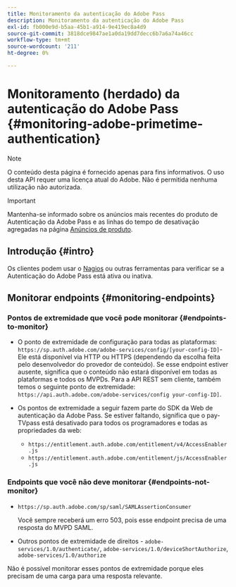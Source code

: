 ```yaml
---
title: Monitoramento da autenticação do Adobe Pass
description: Monitoramento da autenticação do Adobe Pass
exl-id: fb000e9d-b5aa-45b1-a914-9e419ec8a4d9
source-git-commit: 3818dce9847ae1a0da19dd7decc6b7a6a74a46cc
workflow-type: tm+mt
source-wordcount: '211'
ht-degree: 0%

---
```


# Monitoramento (herdado) da autenticação do Adobe Pass {#monitoring-adobe-primetime-authentication}

>[!NOTE]
>
>O conteúdo desta página é fornecido apenas para fins informativos. O uso desta API requer uma licença atual do Adobe. Não é permitida nenhuma utilização não autorizada.

>[!IMPORTANT]
>
> Mantenha-se informado sobre os anúncios mais recentes do produto de Autenticação da Adobe Pass e as linhas do tempo de desativação agregadas na página [Anúncios de produto](/help/authentication/product-announcements.md).

## Introdução {#intro}

Os clientes podem usar o [Nagios](http://www.nagios.org) ou outras ferramentas para verificar se a Autenticação do Adobe Pass está ativa ou inativa.

## Monitorar endpoints {#monitoring-endpoints}

### Pontos de extremidade que você pode monitorar {#endpoints-to-monitor}

* O ponto de extremidade de configuração para todas as plataformas: `https://sp.auth.adobe.com/adobe-services/config/[your-config-ID]`- Ele está disponível via HTTP ou HTTPS (dependendo da escolha feita pelo desenvolvedor do provedor de conteúdo). Se esse endpoint estiver ausente, significa que o conteúdo não estará disponível em todas as plataformas e todos os MVPDs. Para a API REST sem cliente, também temos o seguinte ponto de extremidade: `https://api.auth.adobe.com/adobe-services/config your-config-ID]`.

* Os pontos de extremidade a seguir fazem parte do SDK da Web de autenticação da Adobe Pass.  Se estiver faltando, significa que o pay-TVpass está desativado para todos os programadores e todas as propriedades da web:

   * `https://entitlement.auth.adobe.com/entitlement/v4/AccessEnabler.js`
   * `https://entitlement.auth.adobe.com/entitlement/js/AccessEnabler.js`


### Endpoints que você não deve monitorar {#endpoints-not-monitor}

* `https://sp.auth.adobe.com/sp/saml/SAMLAssertionConsumer`

  Você sempre receberá um erro 503, pois esse endpoint precisa de uma resposta do MVPD SAML.

* Outros pontos de extremidade de direitos - `adobe-services/1.0/authenticate/`, `adobe-services/1.0/deviceShortAuthorize`, `adobe-services/1.0/authorize`

Não é possível monitorar esses pontos de extremidade porque eles precisam de uma carga para uma resposta relevante.
